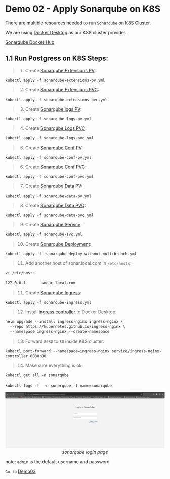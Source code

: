# Demo 02 - Apply Sonarqube on K8S

There are multible resources needed to run `Sonarqube` on K8S Cluster.

We are using [Docker Desktop](https://www.docker.com/products/docker-desktop/) as our K8S cluster provider.

[Sonarqube Docker Hub](https://hub.docker.com/_/sonarqube)

## 1.1 Run Postgress on K8S Steps:

> 1. Create [Sonarqube Extensions PV](sonarqube-extensions-pv.yml):

```
kubectl apply -f sonarqube-extensions-pv.yml
```
> 2. Create [Sonarqube Extensions PVC](sonarqube-extensions-pvc.yml):
```
kubectl apply -f sonarqube-extensions-pvc.yml
```
> 3. Create [Sonarqube logs PV](sonarqube-logs-pv.yml):

```
kubectl apply -f sonarqube-logs-pv.yml
```
> 4. Create [Sonarqube Logs PVC](sonarqube-logs-pvc.yml):
```
kubectl apply -f sonarqube-logs-pvc.yml
```
> 5. Create [Sonarqube Conf PV](sonarqube-conf-pv.yml):

```
kubectl apply -f sonarqube-conf-pv.yml
```
> 6. Create [Sonarqube Conf PVC](sonarqube-conf-pvc.yml):
```
kubectl apply -f sonarqube-conf-pvc.yml
```
> 7. Create [Sonarqube Data PV](sonarqube-data-pv.yml):

```
kubectl apply -f sonarqube-data-pv.yml
```
> 8. Create [Sonarqube Data PVC](sonarqube-data-pvc.yml):
```
kubectl apply -f sonarqube-data-pvc.yml
```
> 9. Create [Sonarqube Service](sonarqube-svc.yml):
```
kubectl apply -f sonarqube-svc.yml
```
> 10. Create [Sonarqube Deployment]( sonarqube-deploy-without-multibranch.yml):
```
kubectl apply -f  sonarqube-deploy-without-multibranch.yml
```
> 11. Add another host of sonar.local.com in `/etc/hosts`:
```
vi /etc/hosts

127.0.0.1       sonar.local.com
```
> 11. Create [Sonarqube Ingress](sonarqube-ingress.yml):
```
kubectl apply -f sonarqube-ingress.yml
```
> 12. Install [ingress controller](https://kubernetes.github.io/ingress-nginx/deploy/#docker-for-mac) to Docker Desktop:
```
helm upgrade --install ingress-nginx ingress-nginx \
  --repo https://kubernetes.github.io/ingress-nginx \
  --namespace ingress-nginx --create-namespace
```
> 13. Forward `8080` to `80` inside K8S cluster:
```
kubectl port-forward --namespace=ingress-nginx service/ingress-nginx-controller 8080:80 
```
> 14. Make sure everything is ok:
```
kubectl get all -n sonarqube 

kubectl logs -f  -n sonarqube -l name=sonarqube
```

<div align="center">
<img src="screenshots/sonarqube-login-page.png">
<i>sonarqube login page</i>
</div>

note: `admin` is the default username and password 

`Go to` [Demo03](../../demo03/apply-jenkins/README.md)